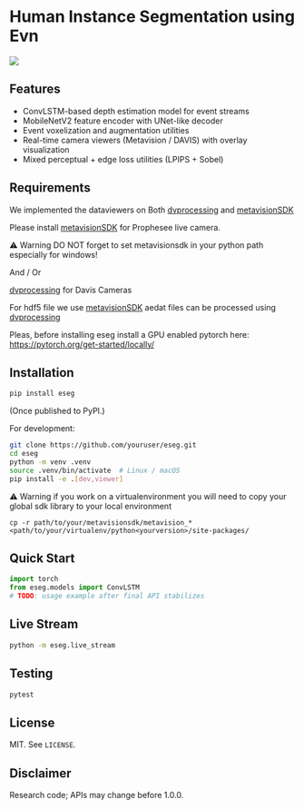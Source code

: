 # Human Instance Segmentation using Evn

![](pedestrians.gif)


## Features
- ConvLSTM-based depth estimation model for event streams
- MobileNetV2 feature encoder with UNet-like decoder
- Event voxelization and augmentation utilities
- Real-time camera viewers (Metavision / DAVIS) with overlay visualization
- Mixed perceptual + edge loss utilities (LPIPS + Sobel)

## Requirements
We implemented the dataviewers on Both [dvprocessing](https://dv-processing.inivation.com/master/index.html) and [metavisionSDK](https://docs.prophesee.ai/stable/get_started/get_started_python.html)


Please install [metavisionSDK](https://docs.prophesee.ai/stable/get_started/get_started_python.html) for Prophesee live camera. 

⚠️ Warning DO NOT forget to set metavisionsdk in your python path especially for windows!

And / Or

[dvprocessing](https://dv-processing.inivation.com/master/index.html) for Davis Cameras

For hdf5 file we use [metavisionSDK](https://docs.prophesee.ai/stable/get_started/get_started_python.html)  aedat files can be processed using [dvprocessing](https://dv-processing.inivation.com/master/index.html)

Pleas, before installing eseg install a GPU enabled pytorch here: https://pytorch.org/get-started/locally/


## Installation



```bash
pip install eseg
```
(Once published to PyPI.)

For development:
```bash
git clone https://github.com/youruser/eseg.git
cd eseg
python -m venv .venv
source .venv/bin/activate  # Linux / macOS
pip install -e .[dev,viewer]

```
⚠️ Warning if you work on a virtualenvironment you will need to copy your global sdk library to your local environment
```
cp -r path/to/your/metavisionsdk/metavision_* <path/to/your/virtualenv/python<yourversion>/site-packages/
```


## Quick Start
```python
import torch
from eseg.models import ConvLSTM
# TODO: usage example after final API stabilizes
```

## Live Stream
```bash
python -m eseg.live_stream
```

## Testing
```bash
pytest
```

## License
MIT. See `LICENSE`.

## Disclaimer
Research code; APIs may change before 1.0.0.

